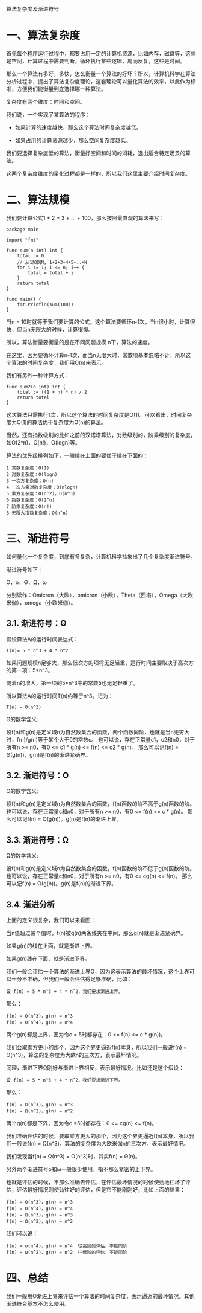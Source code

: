 
算法复杂度及渐进符号


一、算法复杂度
==================
首先每个程序运行过程中，都要占用一定的计算机资源，比如内存，磁盘等，这些是空间，计算过程中需要判断，循环执行某些逻辑，周而反复，这些是时间。

那么一个算法有多好，多快，怎么衡量一个算法的好坏？所以，计算机科学在算法分析过程中，提出了算法复杂度理论，这套理论可以量化算法的效率，以此作为标准，方便我们能衡量到底选择哪一种算法。

复杂度有两个维度：时间和空间。

我们说，一个实现了某算法的程序：

- 如果计算的速度越快，那么这个算法时间复杂度越低。

- 如果占用的计算资源越少，那么空间复杂度越低。


我们要选择复杂度低的算法，衡量好空间和时间的消耗，选出适合特定场景的算法。

这两个复杂度维度的量化过程都是一样的，所以我们这里主要介绍时间复杂度。



二、算法规模
==================
我们要计算公式1 + 2 + 3 + ... + 100，那么按照最直观的算法来写：
```golang
package main

import "fmt"

func sum(n int) int {
    total := 0
    // 从1加到N, 1+2+3+4+5+..+N
    for i := 1; i <= n; i++ {
        total = total + i
    }
    return total
}

func main() {
    fmt.Println(sum(100))
}
```
当n = 10时就等于我们要计算的公式。这个算法要循环n-1次，当n很小时，计算很快，但当n无限大的时候，计算很慢。

所以，算法衡量要衡量的是在不同问题规模 n下，算法的速度。

在这里，因为要循环计算n-1次，而当n无限大时，常数项基本忽略不计，所以这个算法的时间复杂度，我们用O(n)来表示。

我们有另外一种计算方式：
```golang
func sum2(n int) int {
    total := ((1 + n) * n) / 2
    return total
}
```
这次算法只需执行1次，所以这个算法的时间复杂度是O(1)。可以看出，时间复杂度为O(1)的算法优于复杂度为O(n)的算法。

当然，还有指数级别的比如之前的汉诺塔算法，对数级别的，阶乘级别的复杂度，如O(2^n)，O(n!)，O(logn)等。

算法的优先级排列如下，一般排在上面的要优于排在下面的：

```
1 常数复杂度：O(1)
2 对数复杂度：O(logn)
3 一次方复杂度：O(n)
4 一次方乘对数复杂度：O(nlogn)
5 乘方复杂度：O(n^2)，O(n^3)
6 指数复杂度：O(2^n)
7 阶乘复杂度：O(n!)
8 无限大指数复杂度：O(n^n)
```


三、渐进符号
==================
如何量化一个复杂度，到底有多复杂，计算机科学抽象出了几个复杂度渐进符号。

渐进符号如下：

O，ο，Θ，Ω，ω

分别读作：Omicron（大欧），omicron（小欧），Theta（西塔），Omega（大欧米伽），omega（小欧米伽）。


3.1. 渐进符号：Θ
-------------------
假设算法A的运行时间表达式：
```
T(n)= 5 * n^3 + 4 * n^2
```

如果问题规模n足够大，那么低次方的项将无足轻重，运行时间主要取决于高次方的第一项：5*n^3。

随着n的增大，第一项的5*n^3中的常数5也无足轻重了。

所以算法A的运行时间T(n)约等于n^3。记为：
```
T(n) = Θ(n^3)
```

Θ的数学含义:

设f(n)和g(n)是定义域n为自然数集合的函数，两个函数同阶，也就是当n无穷大时，f(n)/g(n)等于某个大于0的常数c。
也可以说，存在正常量c1，c2和n0，对于所有n >= n0，有0 <= c1 * g(n) <= f(n) <= c2 * g(n)。
那么可以记f(n) = Θ(g(n))，g(n)是f(n)的渐进紧确界。



3.2. 渐进符号：O
-------------------
O的数学含义:

设f(n)和g(n)是定义域n为自然数集合的函数，f(n)函数的阶不高于g(n)函数的阶。
也可以说，存在正常量c和n0，对于所有n >= n0，有0 <= f(n) <= c * g(n)。
那么可以记f(n) = O(g(n))。g(n)是f(n)的渐进上界。



3.3. 渐进符号：Ω
-------------------
Ω的数学含义:

设f(n)和g(n)是定义域n为自然数集合的函数，f(n)函数的阶不低于g(n)函数的阶。
也可以说，存在正常量c和n0，对于所有n >= n0，有0 <= cg(n) <= f(n)。
那么可以记f(n) = Ω(g(n))。g(n)是f(n)的渐进下界。


3.4. 渐进分析
-------------------
上面的定义很复杂，我们可以来看图：



当n值超过某个值时，f(n)被g(n)两条线夹在中间，那么g(n)就是渐进紧确界。

如果g(n)的线在上面，就是渐进上界。

如果g(n)线在下面，就是渐进下界。

我们一般会评估一个算法的渐进上界O，因为这表示算法的最坏情况，这个上界可以十分不准确，但我们一般会评估得足够准确，比如：
```
设 f(n) = 5 * n^3 + 4 * n^2，我们要求渐进上界。
```

那么：
```
f(n) = O(n^3)，g(n) = n^3
f(n) = O(n^4)，g(n) = n^4
```

两个g(n)都是上界，因为令c = 5时都存在：0 <= f(n) <= c * g(n))。

我们会取乘方更小的那个，因为这个界更逼近f(n)本身，所以我们一般说f(n) = O(n^3)，算法的复杂度为大欧n的三次方，表示最坏情况。


同理，渐进下界Ω刚好与渐进上界相反，表示最好情况。比如还是这个假设：
```
设 f(n) = 5 * n^3 + 4 * n^2，我们要求渐进下界。
```

那么：
```
f(n) = Ω(n^3)，g(n) = n^3
f(n) = Ω(n^2)，g(n) = n^2
```

两个g(n)都是下界，因为令c =5时都存在：0 <= cg(n) <= f(n)。

我们准确评估的时候，要取乘方更大的那个，因为这个界更逼近f(n)本身，所以我们一般说f(n) = Ω(n^3)，算法的复杂度为大欧米伽n的三次方，表示最好情况。

我们发现当f(n) = Ω(n^3) = O(n^3)时，其实f(n) = Θ(n)。

另外两个渐进符号ο和ω一般很少使用，指不那么紧密的上下界。

也就是评估的时候，不那么准确去评估，在评估最坏情况的时候使劲地往坏了评估，评估最好情况则使劲往好的评估，但是它不能刚刚好，比如上面的结果：
```
f(n) = O(n^3)，g(n) = n^3
f(n) = O(n^4)，g(n) = n^4
f(n) = Ω(n^3)，g(n) = n^3
f(n) = Ω(n^2)，g(n) = n^2
```

我们可以说：
```
f(n) = ο(n^4)，g(n) = n^4  往高阶的评估，不能同阶
f(n) = ω(n^2)，g(n) = n^2  往低阶的评估，不能同阶
```


四、总结
===============

我们一般用O渐进上界来评估一个算法的时间复杂度，表示逼近的最坏情况。其他渐进符合基本不怎么使用。


